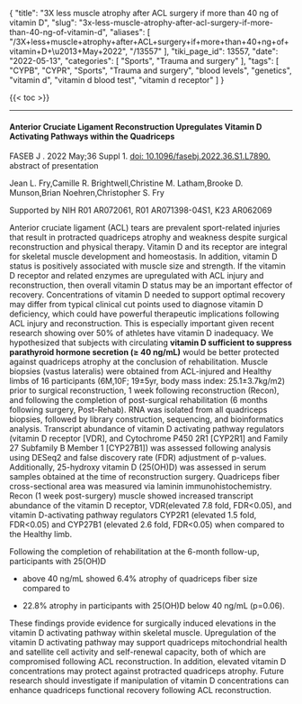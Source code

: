 {
    "title": "3X less muscle atrophy after ACL surgery if more than 40 ng of vitamin D",
    "slug": "3x-less-muscle-atrophy-after-acl-surgery-if-more-than-40-ng-of-vitamin-d",
    "aliases": [
        "/3X+less+muscle+atrophy+after+ACL+surgery+if+more+than+40+ng+of+vitamin+D+\u2013+May+2022",
        "/13557"
    ],
    "tiki_page_id": 13557,
    "date": "2022-05-13",
    "categories": [
        "Sports",
        "Trauma and surgery"
    ],
    "tags": [
        "CYPB",
        "CYPR",
        "Sports",
        "Trauma and surgery",
        "blood levels",
        "genetics",
        "vitamin d",
        "vitamin d blood test",
        "vitamin d receptor"
    ]
}


{{< toc >}} 

---

#### Anterior Cruciate Ligament Reconstruction Upregulates Vitamin D Activating Pathways within the Quadriceps

FASEB J . 2022 May;36 Suppl 1. [doi: 10.1096/fasebj.2022.36.S1.L7890.](https://doi.org/10.1096/fasebj.2022.36.S1.L7890.) abstract of presentation

Jean L. Fry,Camille R. Brightwell,Christine M. Latham,Brooke D. Munson,Brian Noehren,Christopher S. Fry

Supported by NIH R01 AR072061, R01 AR071398-04S1, K23 AR062069

Anterior cruciate ligament (ACL) tears are prevalent sport-related injuries that result in protracted quadriceps atrophy and weakness despite surgical reconstruction and physical therapy. Vitamin D and its receptor are integral for skeletal muscle development and homeostasis. In addition, vitamin D status is positively associated with muscle size and strength. If the vitamin D receptor and related enzymes are upregulated with ACL injury and reconstruction, then overall vitamin D status may be an important effector of recovery. Concentrations of vitamin D needed to support optimal recovery may differ from typical clinical cut points used to diagnose vitamin D deficiency, which could have powerful therapeutic implications following ACL injury and reconstruction. This is especially important given recent research showing over 50% of athletes have vitamin D inadequacy. We hypothesized that subjects with circulating  **vitamin D sufficient to suppress parathyroid hormone secretion (≥ 40 ng/mL)**  would be better protected against quadriceps atrophy at the conclusion of rehabilitation. Muscle biopsies (vastus lateralis) were obtained from ACL-injured and Healthy limbs of 16 participants (6M,10F; 19±5yr, body mass index: 25.1±3.7kg/m2) prior to surgical reconstruction, 1 week following reconstruction (Recon), and following the completion of post-surgical rehabilitation (6 months following surgery, Post-Rehab). RNA was isolated from all quadriceps biopsies, followed by library construction, sequencing, and bioinformatics analysis. Transcript abundance of vitamin D activating pathway regulators (vitamin D receptor <span>[VDR]</span>, and Cytochrome P450 2R1 <span>[CYP2R1]</span> and Family 27 Subfamily B Member 1 <span>[CYP27B1]</span>) was assessed following analysis using DESeq2 and false discovery rate (FDR) adjustment of p-values. Additionally, 25-hydroxy vitamin D (25(OH)D) was assessed in serum samples obtained at the time of reconstruction surgery. Quadriceps fiber cross-sectional area was measured via laminin immunohistochemistry. Recon (1 week post-surgery) muscle showed increased transcript abundance of the vitamin D receptor, VDR(elevated 7.8 fold, FDR<0.05), and vitamin D-activating pathway regulators CYP2R1 (elevated 1.5 fold, FDR<0.05) and CYP27B1 (elevated 2.6 fold, FDR<0.05) when compared to the Healthy limb. 

Following the completion of rehabilitation at the 6-month follow-up, participants with 25(OH)D 

* above 40 ng/mL showed 6.4% atrophy of quadriceps fiber size compared to 

* 22.8% atrophy in participants with 25(OH)D below 40 ng/mL (p=0.06). 

These findings provide evidence for surgically induced elevations in the vitamin D activating pathway within skeletal muscle. Upregulation of the vitamin D activating pathway may support quadriceps mitochondrial health and satellite cell activity and self-renewal capacity, both of which are compromised following ACL reconstruction. In addition, elevated vitamin D concentrations may protect against protracted quadriceps atrophy. Future research should investigate if manipulation of vitamin D concentrations can enhance quadriceps functional recovery following ACL reconstruction.